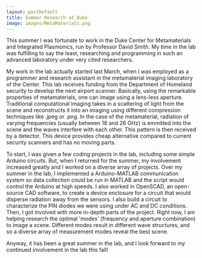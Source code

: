 ```yaml
---
layout: postDefault
title: Summer Research at Duke
image: images/MetaMaterials.png
---
```


This summer I was fortunate to work in the Duke Center for Metamaterials and Integrated Plasmonics, run by Professor David Smith. My time in the lab was fulfilling to say the least, researching and programming in such an advanced laboratory under very cited researchers. 

My work in the lab actually started last March, when I was employed as a programmer and research assistant in the metamaterial imaging laboratory of the Center. This lab receives funding from the Department of Homeland security to develop the next airport scanner. Basically, using the remarkable properties of metamaterials, one can image using a lens-less aperture. Traditional computational imaging takes in a scattering of light from the scene and reconstructs it into an imaging using different compression techniques like .jpeg or .png. In the case of the metamaterial, radiation of varying frequencies (usually between 18 and 26 GHz) is emmitted into the scene and the waves interfere with each other. This pattern is then received by a detector. This device provides cheap alternative compared to current security scanners and has no moving parts. 

To start, I was given a few coding projects in the lab, including some simple Arduino circuits. But, when I returned for the summer, my involvement increased greatly and I worked on a diverse array of projects. Over my summer in the lab, I implemented a Arduino-MATLAB communication system so data collection could be run in MATLAB and the script would control the Arduino at high speeds. I also worked in OpenSCAD, an open-source CAD software, to create a device enclosure for a circuit that would disperse radiation away from the sensors. I also build a circuit to characterize the PIN diodes we were using under AC and DC conditions. Then, I got involved with more in-depth parts of the project. Right now, I am helping research the optimal 'modes' (frequency and aperture combination) to image a scene. Different modes result in different wave structures, and so a diverse array of measurement modes reveal the best scene.

Anyway, it has been a great summer in the lab, and I look forward to my continued involvement in the lab this fall!